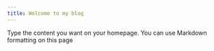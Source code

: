 ```yaml
---
title: Welcome to my blog
---
```

Type the content you want on your homepage. You can use Markdown formatting on this page
